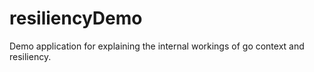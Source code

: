 # resiliencyDemo
Demo application for explaining the internal workings of go context and resiliency.
